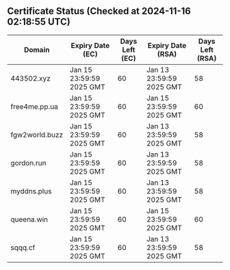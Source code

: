 ## Certificate Status (Checked at 2024-11-16 02:18:55 UTC)
| Domain | Expiry Date (EC) | Days Left (EC) | Expiry Date (RSA) | Days Left (RSA) |
|--------|-------------------|----------------|--------------------|--------------------|
| 443502.xyz | Jan 15 23:59:59 2025 GMT | 60 | Jan 13 23:59:59 2025 GMT | 58 |
| free4me.pp.ua | Jan 15 23:59:59 2025 GMT | 60 | Jan 15 23:59:59 2025 GMT | 60 |
| fgw2world.buzz | Jan 15 23:59:59 2025 GMT | 60 | Jan 13 23:59:59 2025 GMT | 58 |
| gordon.run | Jan 15 23:59:59 2025 GMT | 60 | Jan 13 23:59:59 2025 GMT | 58 |
| myddns.plus | Jan 15 23:59:59 2025 GMT | 60 | Jan 13 23:59:59 2025 GMT | 58 |
| queena.win | Jan 15 23:59:59 2025 GMT | 60 | Jan 15 23:59:59 2025 GMT | 60 |
| sqqq.cf | Jan 15 23:59:59 2025 GMT | 60 | Jan 13 23:59:59 2025 GMT | 58 |
